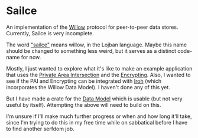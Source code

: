 # Sailce

An implementation of the [Willow](https://willowprotocol.org/) protocol for peer-to-peer data
stores.  Currently, Sailce is very incomplete.

The word ["sailce"](https://la-lojban.github.io/sutysisku/lojban/index.html#sisku=sailce) means
willow, in the Lojban language.  Maybe this name should be changed to something less weird, but
it serves as a distinct code-name for now.

Mostly, I just wanted to explore what it's like to make an example application that uses the [Private Area Intersection](https://willowprotocol.org/specs/pai/index.html#private_area_intersection) and the [Encrypting](https://willowprotocol.org/specs/e2e/index.html#e2e).  Also, I wanted to see if the PAI and Encrypting can be integrated with [Iroh](https://github.com/n0-computer/iroh) (which incorporates the Willow Data Model).  I haven't done any of this yet.

But I have made a crate for the [Data Model](./crates/data_model) which is usable (but not very
useful by itself).  Attempting the above will need to build on this.

I'm unsure if I'll make much further progress or when and how long it'll take, since I'm trying
to do this in my free time while on sabbatical before I have to find another serfdom job.
